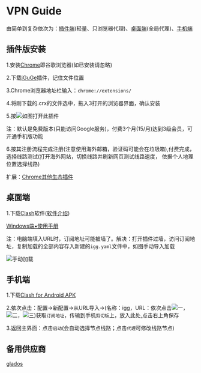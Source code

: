<script src="../../js/JQuery/jquery.min.js" type="text/javascript"></script>
<script type="text/javascript" charset="utf-8">
  // Creating custom :external selector
  $.expr[':'].external = function(obj){
      return !obj.href.match(/^mailto\:/)
              && (obj.hostname != location.hostname);
  };    
  
  $(function(){
    // Add 'external' CSS class to all external links
    $('a:external').addClass('external');

    // turn target into target=_blank for elements w external class
    $(".external").attr('target','_blank');

  })
</script>

# VPN Guide

由简单到复杂依次为：[插件端](#插件版安装)(轻量、只浏览器代理)、[桌面端](#桌面端)(全局代理)、[手机端](#手机端)

## 插件版安装

1.安装[Chrome](https://wwe.lanzoui.com/iVrShp58wbg)即谷歌浏览器(如已安装请忽略)

2.下载[iGuGe](https://wwe.lanzoui.com/i8IVCwd7tja)插件，记住文件位置

3.Chrome浏览器地址栏输入：`chrome://extensions/`

4.将刚下载的.crx的文件选中，拖入3打开的浏览器界面，确认安装

5.按![如图](https://cdn.jsdelivr.net/gh/AmbroseRen/Picture@master/img/default/01.jpg)打开此插件

注：默认是免费版本(只能访问Google服务)，付费3个月(15/月)达到3级会员，可开通手机版功能

6.按其注册流程完成注册(注意使用海外邮箱，验证码可能会在垃圾箱),付费完成，选择线路测试(打开海外网站，切换线路并刷新网页测试线路速度，
依据个人地理位置选择线路)

扩展：[Chrome其他生态插件](https://ambroseren.github.io/test/Doc/Tools/Chrome.html)

## 桌面端

1.下载[Clash](https://github.com/Fndroid/clash_for_windows_pkg/releases/download/0.18.4/Clash.for.Windows.Setup.0.18.4.exe)软件([软件介绍](https://docs.cfw.lbyczf.com/contents/quickstart.html))

[Windows端▪使用手册](https://igghelper.com/helper/?p=413)

注：电脑端填入URL时，订阅地址可能被墙了。解决：打开插件过墙，访问订阅地址，复制加载的全部内容存入新建的`igg.yaml`文件中，如图手动导入加载

![手动加载](https://cdn.jsdelivr.net/gh/AmbroseRen/Picture@master/img/default/05.jpg)

## 手机端

1.下载[Clash for Android APK](https://github.com/Kr328/ClashForAndroid/releases/download/v2.4.14/cfa-2.4.14-foss-arm64-v8a-release.apk)

2.依次点击：配置→新配置→从URL导入→(名称：igg，URL：依次点击![一](https://cdn.jsdelivr.net/gh/AmbroseRen/Picture@master/img/default/02.jpg)，![二](https://cdn.jsdelivr.net/gh/AmbroseRen/Picture@master/img/default/03.jpg)，![三](https://cdn.jsdelivr.net/gh/AmbroseRen/Picture@master/img/default/04.jpg))获取`订阅地址`，传输到手机`剪切板`上，放入此处,点击右上角保存

3.返回主界面：点击`启动`(会自动选择节点线路；点击`代理`可修改线路节点)

## 备用供应商

[glados](https://glados.rocks/)



